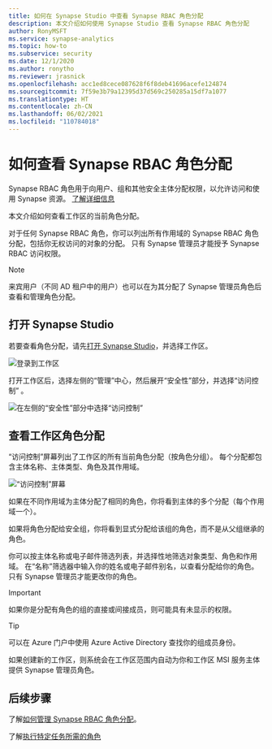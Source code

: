 ```yaml
---
title: 如何在 Synapse Studio 中查看 Synapse RBAC 角色分配
description: 本文介绍如何使用 Synapse Studio 查看 Synapse RBAC 角色分配
author: RonyMSFT
ms.service: synapse-analytics
ms.topic: how-to
ms.subservice: security
ms.date: 12/1/2020
ms.author: ronytho
ms.reviewer: jrasnick
ms.openlocfilehash: acc1ed8cece087628f6f8deb41696acefe124874
ms.sourcegitcommit: 7f59e3b79a12395d37d569c250285a15df7a1077
ms.translationtype: HT
ms.contentlocale: zh-CN
ms.lasthandoff: 06/02/2021
ms.locfileid: "110784018"
---
```

# <a name="how-to-review-synapse-rbac-role-assignments"></a>如何查看 Synapse RBAC 角色分配

Synapse RBAC 角色用于向用户、组和其他安全主体分配权限，以允许访问和使用 Synapse 资源。  [了解详细信息](./synapse-workspace-synapse-rbac.md)

本文介绍如何查看工作区的当前角色分配。

对于任何 Synapse RBAC 角色，你可以列出所有作用域的 Synapse RBAC 角色分配，包括你无权访问的对象的分配。 只有 Synapse 管理员才能授予 Synapse RBAC 访问权限。  

>[!Note]
> 来宾用户（不同 AD 租户中的用户）也可以在为其分配了 Synapse 管理员角色后查看和管理角色分配。    

## <a name="open-synapse-studio"></a>打开 Synapse Studio  

若要查看角色分配，请先[打开 Synapse Studio](https://web.azuresynapse.net/)，并选择工作区。 

![登录到工作区](./media/common/login-workspace.png) 
 
 打开工作区后，选择左侧的“管理”中心，然后展开“安全性”部分，并选择“访问控制”  。 

 ![在左侧的“安全性”部分中选择“访问控制”](./media/how-to-manage-synapse-rbac-role-assignments/left-nav-security-access-control.png)

## <a name="review-workspace-role-assignments"></a>查看工作区角色分配

“访问控制”屏幕列出了工作区的所有当前角色分配（按角色分组）。 每个分配都包含主体名称、主体类型、角色及其作用域。

![“访问控制”屏幕](./media/how-to-review-synapse-rbac-role-assignments/access-control-assignments.png)

如果在不同作用域为主体分配了相同的角色，你将看到主体的多个分配（每个作用域一个）。  

如果将角色分配给安全组，你将看到显式分配给该组的角色，而不是从父组继承的角色。  

你可以按主体名称或电子邮件筛选列表，并选择性地筛选对象类型、角色和作用域。 在“名称”筛选器中输入你的姓名或电子邮件别名，以查看分配给你的角色。 只有 Synapse 管理员才能更改你的角色。

>[!Important] 
>如果你是分配有角色的组的直接或间接成员，则可能具有未显示的权限。

>[!tip]
>可以在 Azure 门户中使用 Azure Active Directory 查找你的组成员身份。  

如果创建新的工作区，则系统会在工作区范围内自动为你和工作区 MSI 服务主体提供 Synapse 管理员角色。

## <a name="next-steps"></a>后续步骤

了解[如何管理 Synapse RBAC 角色分配](./how-to-manage-synapse-rbac-role-assignments.md)。

了解[执行特定任务所需的角色](./synapse-workspace-understand-what-role-you-need.md)
